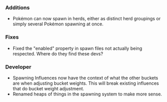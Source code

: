 
### Additions
- Pokémon can now spawn in herds, either as distinct herd groupings or simply several Pokémon spawning at once.

### Fixes
- Fixed the "enabled" property in spawn files not actually being respected. Where do they find these devs?

### Developer
- Spawning Influences now have the context of what the other buckets are when adjusting bucket weights. This will break existing influences that do bucket weight adjustment.
- Renamed heaps of things in the spawning system to make more sense.